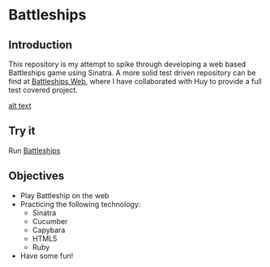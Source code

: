 # Battleships

## Introduction

This repository is my attempt to spike through developing a web based Battleships game using Sinatra. A more solid test driven repository can be find at [Battleships Web], where I have collaborated with Huy to provide a full test covered project.

[Battleships Web]: https://github.com/jindai1783/Battleships_Web

[alt text][screen]

[screen]: https://github.com/jindai1783/Spike_Web_Battleships/tree/master/lib/public/images/screen.png

## Try it

Run [Battleships]

[Battleships]: https://bottleships.herokuapp.com

[http://localhost:9292]: http://localhost:9292

## Objectives

* Play Battleship on the web
* Practicing the following technology:
  * Sinatra
  * Cucumber
  * Capybara
  * HTML5
  * Ruby
* Have some fun!
